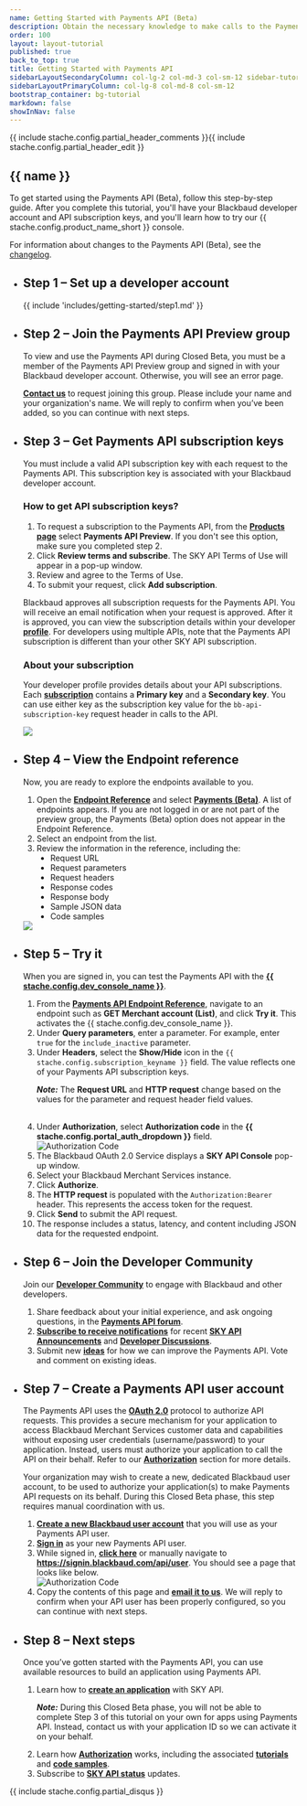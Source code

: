 ```yaml
---
name: Getting Started with Payments API (Beta)
description: Obtain the necessary knowledge to make calls to the Payments API using our interactive <%= stache.config.dev_console_name %>
order: 100
layout: layout-tutorial
published: true
back_to_top: true
title: Getting Started with Payments API
sidebarLayoutSecondaryColumn: col-lg-2 col-md-3 col-sm-12 sidebar-tutorial
sidebarLayoutPrimaryColumn: col-lg-8 col-md-8 col-sm-12
bootstrap_container: bg-tutorial
markdown: false
showInNav: false
---
```


{{ include stache.config.partial_header_comments }}{{ include stache.config.partial_header_edit }}

<section class="section-padding bg-tutorial">
  <div class="text-center">
    <h1 class="tutorial">{{ name }}</h1>

<p class="lead tutorial">To get started using the Payments API (Beta), follow this step-by-step guide. After you complete this tutorial, you'll have your Blackbaud developer account and API subscription keys, and you'll learn how to try our {{ stache.config.product_name_short }} console.</p>
<p class="lead tutorial">For information about changes to the Payments API (Beta), see the <a href="https://apidocs.sky.blackbaud.com/support/changelog/payments/">changelog</a>.</p>

  <ul class="slide-container">
<li class="slide">
<h2 class="tutorial">Step 1 &#8211; Set up a developer account</h2>
{{ include 'includes/getting-started/step1.md' }}</li>

<li class="slide">
<h2 class="tutorial">Step 2 &#8211; Join the Payments API Preview group</h2>
<p style="text-align: left;">To view and use the Payments API during Closed Beta, you must be a member of the Payments API Preview group and signed in with your Blackbaud developer account. Otherwise, you will see an error page.</p>
<p style="text-align: left;"><strong><a href="mailto:skyapi@blackbaud.com?subject=Payments%20API%20|%20Request%20to%20join%20Payments%20API%20Preview%20group">Contact us</a></strong> to request joining this group. Please include your name and your organization's name. We will reply to confirm when you’ve been added, so you can continue with next steps.</p></li>

<li class="slide">
<h2 class="tutorial">Step 3 &#8211; Get Payments API subscription keys </h2>
<p style="text-align: left;">You must include a valid API subscription key with each request to the Payments API. This subscription key is associated with your Blackbaud developer account.</p>
<div class="row">
  <div class="col-md-12" style="text-align: left;">
<h3>How to get API subscription keys?</h3>
<ol><li>To request a subscription to the Payments API, from the <strong><a href="https://developer.sky.blackbaud.com/products/">Products page</a></strong> select <strong>Payments API Preview</strong>. If you don't see this option, make sure you completed step 2.</li>
<li>Click <strong>Review terms and subscribe</strong>. The SKY API Terms of Use will appear in a pop-up window.</li>
<li>Review and agree to the Terms of Use.</li>
<li>To submit your request, click <strong>Add subscription</strong>.</li></ol>
<p style="text-align: left;">Blackbaud approves all subscription requests for the Payments API. You will receive an email notification when your request is approved. After it is approved, you can view the subscription details within your developer <strong><a href="https://developer.sky.blackbaud.com/developer/">profile</a></strong>. For developers using multiple APIs, note that the Payments API subscription is different than your other SKY API subscription.</p>

</div></div>

<div class="row">
  <div class="col-md-12" style="text-align: left;">
<h3>About your subscription</h3> 
<p style="text-align: left;">Your developer profile provides details about your API subscriptions. Each <strong><a href="https://apidocs.sky.blackbaud.com/docs/basics/#!#subscription">subscription</a></strong> contains a <strong>Primary key</strong> and a <strong>Secondary key</strong>. You can use either key as the subscription key value for the <code>bb-api-subscription-key</code> request header in calls to the API.</p>
<img src="/assets/img/getting_started_step_2_subscription.png" >

</div></div>
</li>

<li class="slide">
<h2 class="tutorial">Step 4 &#8211; View the Endpoint reference</h2>
<div class="row">
  <div class="col-md-12" style="text-align: left;">
<p style="text-align: left;">Now, you are ready to explore the endpoints available to you.</p>

<ol>
<li>Open the <strong><a href="{{ stache.config.portal_endpoints }}" target="_blank">Endpoint Reference</a></strong> and select <strong><a href="https://developer.sky.blackbaud.com/docs/services/payments">Payments (Beta)</a></strong>. A list of endpoints appears. If you are not logged in or are not part of the preview group, the Payments (Beta) option does not appear in the Endpoint Reference.</li>
<li>Select an endpoint from the list.</li>
<li>Review the information in the reference, including the:<br />
<ul type="disc"><li>Request URL</li>
<li>Request parameters</li>
<li>Request headers</li>
<li>Response codes</li>
<li>Response body</li>
<li>Sample JSON data</li>
<li>Code samples</li>
</ul></li>
</ol>
</div><div class="col-md-12" style="text-align: left;">
<img src="/assets/img/getting_started_step4_payments_api_reference.png">
</div></li>

<li class="slide">
<h2 class="tutorial">Step 5 &#8211; Try it</h2>
<div class="row">
    <div class="col-md-12" style="text-align: left;">
<p>When you are signed in, you can test the Payments API with the <a href="{{ stache.config.guide_basics_apiconsole }}"><strong>{{ stache.config.dev_console_name }}</strong></a>. </p>


<ol>
<li>From the <a href="https://developer.sky.blackbaud.com/docs/services/payments"><strong>Payments API Endpoint Reference</strong></a>, navigate to an endpoint such as <strong>GET Merchant account (List)</strong>, and click <strong>Try it</strong>. This activates the {{ stache.config.dev_console_name }}.</li>
<li>Under <strong>Query parameters</strong>, enter a parameter. For example, enter <code>true</code> for the <code>include_inactive</code> parameter.</li>
<li>Under <strong>Headers</strong>, select the <strong>Show/Hide</strong> icon in the <code>{{ stache.config.subscription_keyname }}</code> field.  The value reflects one of your Payments API subscription keys.
<p><bb-alert bb-alert-type="info"><strong><em>Note:</em></strong> The  <strong>Request URL</strong> and <strong>HTTP request</strong> change based on the values for the parameter and request header field values.</bb-alert></p></li>

<br />

<li>Under <strong>Authorization</strong>, select <strong>Authorization code</strong> in the <strong>{{ stache.config.portal_auth_dropdown }}</strong> field.<br />
<img title="Authorization Code" alt="Authorization Code" src="/assets/img/getting_started_step4_oauth.png"></li>
<li>The Blackbaud OAuth 2.0 Service displays a <strong>SKY API Console</strong> pop-up window.</li>
 
<li>Select your Blackbaud Merchant Services instance.</li>

<li>Click <strong>Authorize</strong>.</li>
<li>The <strong>HTTP request</strong> is populated with the <code>Authorization:Bearer </code>  header. This represents the access token for the request.<br />
</li>
<li>Click <strong>Send</strong> to submit the API request.</li>
<li>The response includes a status, latency, and content including JSON data for the requested endpoint.</li>
  </ol></div></div>
  
</li>

<li class="slide">
<h2 class="tutorial">Step 6 &#8211; Join the Developer Community</h2>
<div class="row">
  <div class="col-md-12" style="text-align: left;">
<p>Join our <strong><a href="https://community.blackbaud.com/developer">Developer Community</a></strong> to engage with Blackbaud and other developers.</p>
<ol><li>Share feedback about your initial experience, and ask ongoing questions, in the <strong><a href="https://community.blackbaud.com/forums/viewcategory/503">Payments API forum</a></strong>.</li>
<li><strong><a href="https://community.blackbaud.com/mycommunity/myaccount#settings_subscriptions">Subscribe to receive notifications</a></strong> for recent <strong><a href="https://community.blackbaud.com/blogs/69">SKY API Announcements</a></strong> and <strong><a href="https://community.blackbaud.com/forums/viewcategory/425">Developer Discussions</a></strong>.</li>
  <li>Submit new <strong><a href="https://community.blackbaud.com/developer/ideas">ideas</a></strong> for how we can improve the Payments API. Vote and comment on existing ideas.</li>
</ol>

</div></div>
</li>

<li class="slide">
<h2 class="tutorial">Step 7 &#8211; Create a Payments API user account</h2>
<div class="row">
  <div class="col-md-12" style="text-align: left;">
    <p>The Payments API uses the <strong><a href="https://oauth.net/2/">OAuth 2.0</a></strong> protocol to authorize API requests. This provides a secure mechanism for your application to access Blackbaud Merchant Services customer data and capabilities without exposing user credentials (username/password) to your application. Instead, users must authorize your application to call the API on their behalf. Refer to our <strong><a href="https://apidocs.sky.blackbaud.com/docs/authorization/">Authorization</a></strong> section for more details.</p>
<p>Your organization may wish to create a new, dedicated Blackbaud user account, to be used to authorize your application(s) to make Payments API requests on its behalf. During this Closed Beta phase, this step requires manual coordination with us.</p>
<ol><li><strong><a href="https://signin.blackbaud.com/signin/sign-up">Create a new Blackbaud user account</a></strong> that you will use as your Payments API user.</li>
  <li><strong><a href="https://signin.blackbaud.com/signin/">Sign in</a></strong> as your new Payments API user.</li>
  <li>While signed in, <strong><a href="https://signin.blackbaud.com/api/user">click here</a></strong> or manually navigate to <strong><a href="https://signin.blackbaud.com/api/user">https://signin.blackbaud.com/api/user</a></strong>. You should see a page that looks like below.<br />
<img title="Authorization Code" alt="Authorization Code" src="/assets/img/getting_started_step7_payments_signin_page.png"></li>
<li>Copy the contents of this page and <strong><a href="mailto:PaymentApiDevSupport@blackbaud.com?subject=Payments%20API%20|%20Request%20to%20create%20Payments%20API%20user">email it to us</a></strong>. We will reply to confirm when your API user has been properly configured, so you can continue with next steps.</li>
</ol>

</div></div>
</li>

<li class="slide">
<h2 class="tutorial">Step 8 &#8211; Next steps</h2>
<div class="row">
  <div class="col-md-12" style="text-align: left;">
<p>Once you’ve gotten started with the Payments API, you can use available resources to build an application using Payments API.</p>
<ol><li>Learn how to <strong><a href="https://apidocs.sky.blackbaud.com/docs/createapp/">create an application</a></strong> with SKY API.<br />
<p><bb-alert bb-alert-type="info"><strong><em>Note:</em></strong> During this Closed Beta phase, you will not be able to complete Step 3 of this tutorial on your own for apps using Payments API. Instead, contact us with your application ID so we can activate it on your behalf.</bb-alert></p></li>
<li>Learn how <strong><a href="https://apidocs.sky.blackbaud.com/docs/authorization/">Authorization</a></strong> works, including the associated <strong><a href="https://apidocs.sky.blackbaud.com/docs/code/auth-code-flow/">tutorials</a></strong> and <strong><a href="https://apidocs.sky.blackbaud.com/docs/code/">code samples</a></strong>.</li>
  <li>Subscribe to <strong><a href="https://skyapi.statuspage.io/">SKY API status</a></strong> updates.</li>
</ol>

</div></div>
</li>

</ul>
{{ include stache.config.partial_disqus }}
